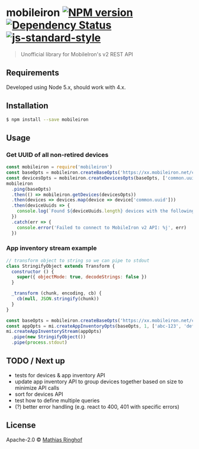# mobileiron [![NPM version][npm-image]][npm-url] [![Dependency Status][daviddm-image]][daviddm-url] [![js-standard-style](https://img.shields.io/badge/code%20style-standard-brightgreen.svg)](http://standardjs.com/)
> Unofficial library for MobileIron's v2 REST API

## Requirements

Developed using Node 5.x, should work with 4.x.  

## Installation

```sh
$ npm install --save mobileiron
```

## Usage

### Get UUID of all non-retired devices 

```js
const mobileiron = require('mobileiron')
const baseOpts = mobileiron.createBaseOpts('https://xx.mobileiron.net/company/rest', 'apiuser', 'password')
const devicesOpts = mobileiron.createDevicesOpts(baseOpts, ['common.uuid'], 'retired=false', 1)
mobileiron
  .ping(baseOpts)
  .then(() => mobileiron.getDevices(devicesOpts))
  .then(devices => devices.map(device => device['common.uuid']))
  .then(deviceUuids => {
    console.log(`Found ${deviceUuids.length} devices with the following UUIDs:\n${deviceUuids.join('\n')}`)
  })
  .catch(err => {
    console.error('Failed to connect to MobileIron v2 API: %j', err)
  })
```

### App inventory stream example

```js
// transform object to string so we can pipe to stdout
class StringifyObject extends Transform {
  constructor () {
    super({ objectMode: true, decodeStrings: false })
  }

  _transform (chunk, encoding, cb) {
    cb(null, JSON.stringify(chunk))
  }
}

const baseOpts = mobileiron.createBaseOpts('https://xx.mobileiron.net/company/rest', 'apiuser', 'password')
const appOpts = mi.createAppInventoryOpts(baseOpts, 1, ['abc-123', 'def-456'])
mi.createAppInventoryStream(appOpts)
  .pipe(new StringifyObject())
  .pipe(process.stdout)
```

## TODO / Next up

* tests for devices & app inventory API
* update app inventory API to group devices together based on size to minimize API calls
* sort for devices API
* test how to define multiple queries
* (?) better error handling (e.g. react to 400, 401 with specific errors)

## License

Apache-2.0 © [Mathias Ringhof]()


[npm-image]: https://badge.fury.io/js/mobileiron.svg
[npm-url]: https://npmjs.org/package/mobileiron
[travis-image]: https://travis-ci.org/mathiasringhof/mobileiron.svg?branch=master
[travis-url]: https://travis-ci.org/mathiasringhof/mobileiron
[daviddm-image]: https://david-dm.org/mathiasringhof/mobileiron.svg?theme=shields.io
[daviddm-url]: https://david-dm.org/mathiasringhof/mobileiron
